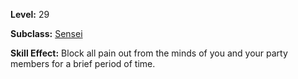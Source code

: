 <!-- TITLE: Skill: Perfect Calm -->
<!-- SUBTITLE:  -->

**Level:** 29

**Subclass:** [Sensei](sensei)

**Skill Effect:** Block all pain out from the minds of you and your party members for a brief period of time.